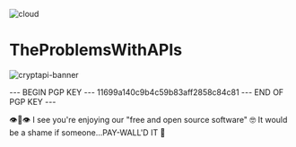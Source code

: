 ![cloud](https://github.com/TheProdigyLeague/TheProblemsWithAPIs/assets/30985576/d2aa4e2e-e357-495d-9413-73eac1741844)

# TheProblemsWithAPIs

![cryptapi-banner](https://github.com/TheProdigyLeague/TheProblemsWithAPIs/assets/30985576/f55549d6-57a6-4f3f-9a9d-f015b5f9e1c7)

--- BEGIN PGP KEY ---
11699a140c9b4c59b83aff2858c84c81
--- END OF PGP KEY ---

👁️👄👁️ I see you're enjoying our "free and open source software" 🤓 It would be a shame if someone...PAY-WALL'D IT 👹